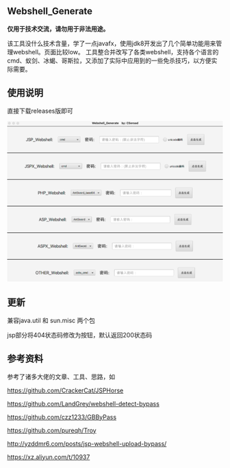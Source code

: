 ## Webshell_Generate
**仅用于技术交流，请勿用于非法用途。**

该工具没什么技术含量，学了一点javafx，使用jdk8开发出了几个简单功能用来管理webshell。页面比较low。
工具整合并改写了各类webshell，支持各个语言的cmd、蚁剑、冰蝎、哥斯拉，又添加了实际中应用到的一些免杀技巧，以方便实际需要。

## 使用说明
直接下载releases版即可

![image-20220519102709278](images/:Users:cseroad:typora:java高级:images:image-20220519102709278.png)



## 更新

兼容java.util 和 sun.misc 两个包

jsp部分将404状态码修改为按钮，默认返回200状态码
## 参考资料

参考了诸多大佬的文章、工具、思路，如

https://github.com/CrackerCat/JSPHorse

https://github.com/LandGrey/webshell-detect-bypass

https://github.com/czz1233/GBByPass

https://github.com/pureqh/Troy

http://yzddmr6.com/posts/jsp-webshell-upload-bypass/

https://xz.aliyun.com/t/10937
